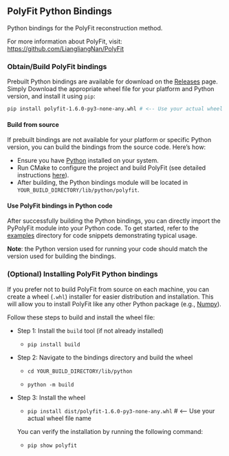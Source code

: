 ## PolyFit Python Bindings

Python bindings for the PolyFit reconstruction method.

For more information about PolyFit, visit:
https://github.com/LiangliangNan/PolyFit

### Obtain/Build PolyFit bindings

Prebuilt Python bindings are available for download on the [Releases](https://github.com/LiangliangNan/PolyFit/releases) page.
Simply Download the appropriate wheel file for your platform and Python version, and install it using `pip`:
```bash
pip install polyfit-1.6.0-py3-none-any.whl # <-- Use your actual wheel file name
```

#### Build from source

If prebuilt bindings are not available for your platform or specific Python version, you can build the bindings from the
source code. Here’s how:
- Ensure you have [Python](https://www.python.org/downloads/) installed on your system.
- Run CMake to configure the project and build PolyFit (see detailed instructions [here](../../ReadMe.md)). 
- After building, the Python bindings module will be located in `YOUR_BUILD_DIRECTORY/lib/python/polyfit`.

#### Use PolyFit bindings in Python code

After successfully building the Python bindings, you can directly import the PyPolyFit module into your Python code.
To get started, refer to the [examples](./Examples) directory for code snippets demonstrating typical usage.

**Note**: the Python version used for running your code should match the version used for building the bindings.


### (Optional) Installing PolyFit Python bindings

If you prefer not to build PolyFit from source on each machine, you can create a wheel (`.whl`) installer for easier 
distribution and installation. This will allow you to install PolyFit like any other Python package (e.g., [Numpy](https://numpy.org/)).

Follow these steps to build and install the wheel file:

- Step 1: Install the `build` tool (if not already installed)

    - `pip install build`

- Step 2: Navigate to the bindings directory and build the wheel

    - `cd YOUR_BUILD_DIRECTORY/lib/python`

    - `python -m build`

- Step 3: Install the wheel

    - `pip install dist/polyfit-1.6.0-py3-none-any.whl` # <-- Use your actual wheel file name

  You can verify the installation by running the following command:

    - `pip show polyfit`
